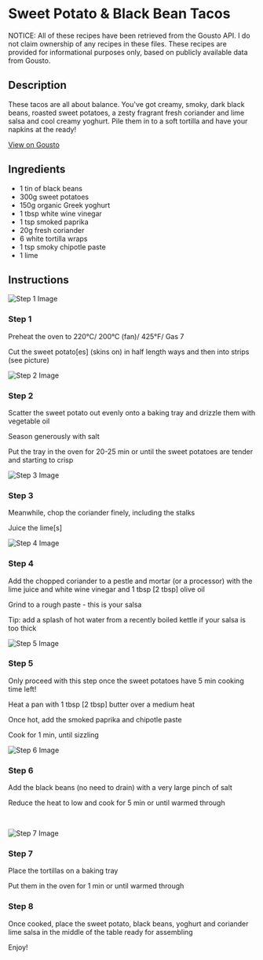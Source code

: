 # Sweet Potato & Black Bean Tacos

NOTICE: All of these recipes have been retrieved from the Gousto API. I do not claim ownership of any recipes in these files. These recipes are provided for informational purposes only, based on publicly available data from Gousto.

## Description

These tacos are all about balance. You've got creamy, smoky, dark black beans, roasted sweet potatoes, a zesty fragrant fresh coriander and lime salsa and cool creamy yoghurt. Pile them in to a soft tortilla and have your napkins at the ready!

[View on Gousto](https://www.gousto.co.uk/recipes/cookbook/sweet-potato-black-bean-tacos)

## Ingredients

- 1 tin of black beans 
- 300g sweet potatoes
- 150g organic Greek yoghurt
- 1 tbsp white wine vinegar 
- 1 tsp smoked paprika
- 20g fresh coriander
- 6 white tortilla wraps 
- 1 tsp smoky chipotle paste
- 1 lime 

## Instructions

![Step 1 Image](https://production-media.gousto.co.uk/cms/recipe-step-image/673.-step--1-x200.jpg)

### Step 1

Preheat the oven to 220&deg;C/ 200&deg;C (fan)/ 425&deg;F/ Gas 7


Cut the sweet potato<span class="text-danger">[es]</span> (skins on) in half length ways and then into strips (see picture)

![Step 2 Image](https://production-media.gousto.co.uk/cms/recipe-step-image/673.-step--2-x200.jpg)

### Step 2

Scatter the sweet potato&nbsp;out evenly onto a baking tray and drizzle them with vegetable oil&nbsp;


Season generously with salt &nbsp;


Put the tray in the oven for 20-25 min or until the sweet potatoes are tender and starting to crisp

![Step 3 Image](https://production-media.gousto.co.uk/cms/recipe-step-image/673.-step--3-x200.jpg)

### Step 3

Meanwhile, chop the coriander finely, including the stalks&nbsp;


Juice the lime<span class="text-danger">[s]</span>

![Step 4 Image](https://production-media.gousto.co.uk/cms/recipe-step-image/673.-step--4-x200.jpg)

### Step 4

Add the chopped coriander to a pestle and mortar (or a processor) with the lime juice and white wine vinegar&nbsp;and 1 tbsp <span class="text-danger">[2 tbsp]</span> olive oil&nbsp;


Grind to a rough paste - this is your salsa


Tip: add a splash of hot water from a recently boiled kettle if your salsa is too thick&nbsp;

![Step 5 Image](https://production-media.gousto.co.uk/cms/recipe-step-image/673.-step--5-x200.jpg)

### Step 5

Only proceed with this step once the sweet potatoes have 5 min cooking time left!


Heat a pan with 1 tbsp<span class="text-danger"> [2 tbsp]</span> butter over a medium heat


Once hot, add the smoked paprika and chipotle paste


Cook for 1 min, until sizzling&nbsp;

![Step 6 Image](https://production-media.gousto.co.uk/cms/recipe-step-image/673.-step--6-x200.jpg)

### Step 6

Add the black beans (no need to drain) with a very large pinch of salt


Reduce the heat to low and cook&nbsp;for 5 min or until warmed through


&nbsp;

![Step 7 Image](https://production-media.gousto.co.uk/cms/recipe-step-image/673.-step--7-x200.jpg)

### Step 7

Place the tortillas on a baking tray


Put them in the oven for 1 min or until warmed through

### Step 8

Once cooked, place the sweet potato, black beans, yoghurt and coriander lime salsa in the middle of the table ready for assembling&nbsp;


Enjoy!

